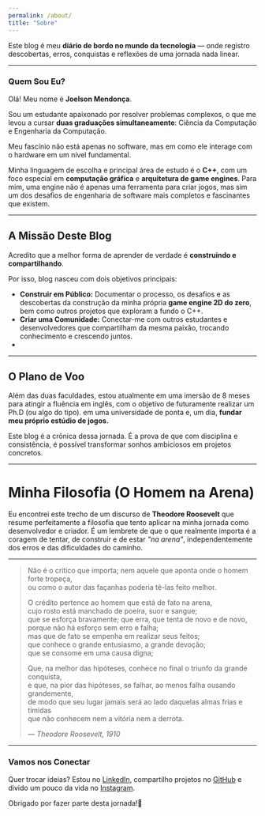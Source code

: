 ```yaml
---
permalink: /about/
title: "Sobre"
---
```


Este blog é meu **diário de bordo no mundo da tecnologia** — onde registro descobertas, erros, conquistas e reflexões de uma jornada nada linear.

---

### Quem Sou Eu?

Olá! Meu nome é **Joelson Mendonça**.

Sou um estudante apaixonado por resolver problemas complexos, o que me levou a cursar **duas graduações simultaneamente**: Ciência da Computação e Engenharia da Computação. 

Meu fascínio não está apenas no software, mas em como ele interage com o hardware em um nível fundamental.

Minha linguagem de escolha e principal área de estudo é o **C++**, com um foco especial em **computação gráfica** e **arquitetura de game engines**. Para mim, uma engine não é apenas uma ferramenta para criar jogos, mas sim um dos desafios de engenharia de software mais completos e fascinantes que existem.

---

## A Missão Deste Blog

Acredito que a melhor forma de aprender de verdade é **construindo e compartilhando**. 

Por isso, blog nasceu com dois objetivos principais:

-  **Construir em Público:** Documentar o processo, os desafios e as descobertas da construção da minha própria **game engine 2D do zero**, bem como outros projetos que exploram a fundo o C++.
-  **Criar uma Comunidade:** Conectar-me com outros estudantes e desenvolvedores que compartilham da mesma paixão, trocando conhecimento e crescendo juntos.
-  
---

## O Plano de Voo

Além das duas faculdades, estou atualmente em uma imersão de 8 meses para atingir a fluência em inglês, com o objetivo de futuramente realizar um Ph.D (ou algo do tipo). em uma universidade de ponta e, um dia, **fundar meu próprio estúdio de jogos.**

Este blog é a crônica dessa jornada. É a prova de que com disciplina e consistência, é possível transformar sonhos ambiciosos em projetos concretos.

---

# Minha Filosofia (O Homem na Arena)

Eu encontrei este trecho de um discurso de **Theodore Roosevelt** que resume perfeitamente a filosofia que tento aplicar na minha jornada como desenvolvedor e criador. 
É um lembrete de que o que realmente importa é a coragem de tentar, de construir e de estar *"na arena"*, independentemente dos erros e das dificuldades do caminho.

---

> Não é o crítico que importa; nem aquele que aponta onde o homem forte tropeça,  
> ou como o autor das façanhas poderia tê-las feito melhor.  
>
> O crédito pertence ao homem que está de fato na arena,  
> cujo rosto está manchado de poeira, suor e sangue;  
> que se esforça bravamente; que erra, que tenta de novo e de novo,  
> porque não há esforço sem erro e falha;  
> mas que de fato se empenha em realizar seus feitos;  
> que conhece o grande entusiasmo, a grande devoção;  
> que se consome em uma causa digna;  
>
> Que, na melhor das hipóteses, conhece no final o triunfo da grande conquista,  
> e que, na pior das hipóteses, se falhar, ao menos falha ousando grandemente,  
> de modo que seu lugar jamais será ao lado daquelas almas frias e tímidas  
> que não conhecem nem a vitória nem a derrota.  
>
> — *Theodore Roosevelt, 1910*
---

### Vamos nos Conectar

Quer trocar ideias? Estou no [LinkedIn](https://www.linkedin.com/in/joelsonmendonca/), compartilho projetos no [GitHub](github.com/Joelsonsmendonca) e divido um pouco da vida no [Instagram](https://www.instagram.com/jsantos__2/).

Obrigado por fazer parte desta jornada!🚀
